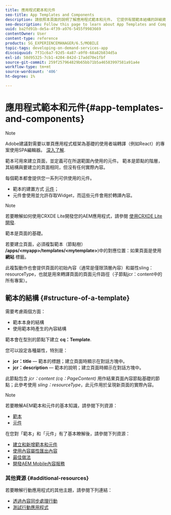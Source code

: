 ```yaml
---
title: 應用程式範本和元件
seo-title: App Templates and Components
description: 請依照本頁面的說明了解應用程式範本和元件。 它提供有關範本結構的詳細資訊。
seo-description: Follow this page to learn about App Templates and Components. It provides detailed information on the structure of templates.
uuid: ba2fd91b-de5a-4f39-a976-5455f9983669
contentOwner: User
content-type: reference
products: SG_EXPERIENCEMANAGER/6.5/MOBILE
topic-tags: developing-on-demand-services-app
discoiquuid: 7f31c6a7-92d5-4a87-a9f0-68a82b834d5a
exl-id: 58d95325-7cb1-4204-842d-17add70e1fbf
source-git-commit: 259f257964829b65bb71b5a46583997581a91a4e
workflow-type: tm+mt
source-wordcount: '406'
ht-degree: 1%

---
```


# 應用程式範本和元件{#app-templates-and-components}

>[!NOTE]
>
>Adobe建議對需要以單頁應用程式框架為基礎的使用者端轉譯（例如React）的專案使用SPA編輯器。 [深入了解](/help/sites-developing/spa-overview.md).

範本可用來建立頁面，並定義可在所選範圍內使用的元件。 範本是節點的階層，其結構與要建立的頁面相同，但沒有任何實際內容。

每個範本都會提供您一系列可供使用的元件。

* 範本的建置方式 [元件](/help/sites-developing/components.md)；
* 元件會使用並允許存取Widget，而這些元件會用於轉譯內容。

>[!NOTE]
>
>若要瞭解如何使用CRXDE Lite開發您的AEM應用程式，請參閱 [使用CRXDE Lite開發](/help/sites-developing/developing-with-crxde-lite.md).

範本是頁面的基礎。

若要建立頁面，必須複製範本（節點樹） **/apps/&lt;myapp>/templates/&lt;mytemplate>**)中的對應位置：如果頁面是使用 **網站** 標籤。

此複製動作也會提供頁面的初始內容（通常是僅限頂層內容）和屬性sling：resourceType，也就是用來轉譯頁面的頁面元件路徑（子節點jcr：content中的所有專案）。

## 範本的結構 {#structure-of-a-template}

需要考慮兩個方面：

* 範本本身的結構
* 使用範本時產生的內容結構

範本會在型別的節點下建立 **cq：Template**.

您可以設定各種屬性，特別是：

* **jcr：title**  — 範本的標題；建立頁面時顯示在對話方塊中。
* **jcr：description**  — 範本的說明；建立頁面時顯示在對話方塊中。

此節點包含 *jcr：content (cq：PageContent)* 用作結果頁面內容節點基礎的節點；此參考使用 *sling：resourceType*，此元件用於呈現新頁面的實際內容。

>[!NOTE]
>
>若要瞭解AEM範本和元件的基本知識，請參閱下列資源：
>
>* [範本](/help/sites-developing/templates.md)
>* [元件](/help/sites-developing/components.md)
>

在您對「範本」和「元件」有了基本瞭解後，請參閱下列資源：

* [建立和新增範本和元件](/help/mobile/mobile-ondemand-app-templates.md)
* [使用內容屬性匯出內容](/help/mobile/on-demand-content-properties-exporting.md)
* [最佳做法](/help/mobile/best-practices-aem-mobile.md)
* [開發AEM Mobile內容服務](/help/mobile/developing-content-services.md)

### 其他資源 {#additional-resources}

若要瞭解行動應用程式的其他主題，請參閱下列連結：

* [透過內容同步處理行動](/help/mobile/mobile-ondemand-contentsync.md)
* [測試行動應用程式](/help/mobile/develop-mobile-apps-testing.md)
